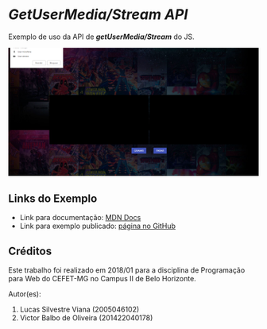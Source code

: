 # _GetUserMedia/Stream API_

Exemplo de uso da API de ***getUserMedia/Stream*** do JS.

![](images/screenshot.png)


## Links do Exemplo

- Link para documentação: [MDN Docs][doc]
- Link para exemplo publicado: [página no GitHub][vivo]

## Créditos

Este trabalho foi realizado em 2018/01 para a disciplina de Programação para Web do CEFET-MG no Campus II de Belo Horizonte.

Autor(es):

1. Lucas Silvestre Viana (2005046102)
1. Victor Balbo de Oliveira (201422040178)

[doc]: https://developer.mozilla.org/en-US/docs/Web/API/MediaDevices/getUserMedia
[vivo]: https://fegemo.github.io/cefet-web-weblot/apis/getUserMedia/
